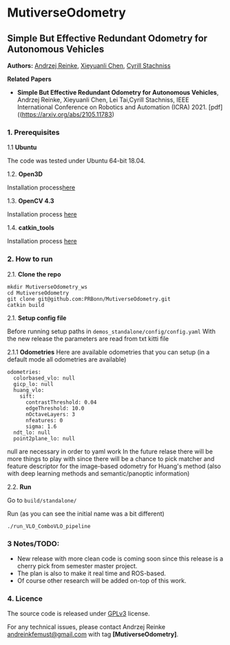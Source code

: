 # MutiverseOdometry
## Simple But Effective Redundant Odometry for Autonomous Vehicles
**Authors:**
[Andrzej Reinke](https://scholar.google.pl/citations?user=WiY7oFIAAAAJ&hl=pl),
[Xieyuanli Chen](https://scholar.google.com/citations?hl=en&user=DvrngV4AAAAJ),
[Cyrill Stachniss](https://scholar.google.com/citations?user=8vib2lAAAAAJ&hl=enchen)

**Related Papers**

* **Simple But Effective Redundant Odometry for Autonomous Vehicles**,  Andrzej Reinke, Xieyuanli Chen, Lei Tai,Cyrill Stachniss, IEEE International Conference on Robotics and Automation (ICRA) 2021. [pdf]((https://arxiv.org/abs/2105.11783)

<!-- ----------------------------------------------------------- -->
### 1. Prerequisites
1.1 **Ubuntu**

The code was tested under Ubuntu 64-bit 18.04.

1.2. **Open3D**

Installation process[here](http://www.open3d.org/docs/release/cpp_project.html)

1.3. **OpenCV 4.3**

Installation process [here](https://docs.opencv.org/4.3.0/d7/d9f/tutorial_linux_install.html)

1.4. **catkin_tools**

Installation process [here](https://catkin-tools.readthedocs.io/en/latest/installing.html)

### 2. How to run
2.1.  **Clone the repo**

```
mkdir MutiverseOdometry_ws
cd MutiverseOdometry
git clone git@github.com:PRBonn/MutiverseOdometry.git
catkin build 
```
2.1.  **Setup config file**

Before running setup paths in ```demos_standalone/config/config.yaml```
With the new release the parameters are read from txt kitti file

2.1.1 **Odometries**
Here are available odometries that you can setup (in a default mode all odometries are available)

```
odometries:
  colorbased_vlo: null
  gicp_lo: null
  huang_vlo:
    sift:
      contrastThreshold: 0.04
      edgeThreshold: 10.0
      nOctaveLayers: 3
      nfeatures: 0
      sigma: 1.6
  ndt_lo: null
  point2plane_lo: null
```
null are necessary in order to yaml work
In the future relase there will be more things to play with since there will be a chance to pick matcher and feature descriptor for the image-based odometry for Huang's method (also with deep learning methods and semantic/panoptic information)

2.2.  **Run**

Go to  ```build/standalone/```

Run (as you can see the initial name was a bit different)

```./run_VLO_ComboVLO_pipeline```

<!-- ----------------------------------------------------------- -->


### 3 Notes/TODO: 
- New release with more clean code is coming soon since this release is a cherry pick from semester master project.
- The plan is also to make it real time and ROS-based.
- Of course other research will be added on-top of this work.
<!-- ----------------------------------------------------------- -->
### 4. Licence
The source code is released under [GPLv3](http://www.gnu.org/licenses/) license.

 For any technical issues, please contact Andrzej Reinke <andreinkfemust@gmail.com> with tag **[MutiverseOdometry]**.

